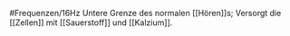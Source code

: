 #Frequenzen/16Hz
Untere Grenze des normalen [[Hören]]s; Versorgt die [[Zellen]] mit [[Sauerstoff]] und [[Kalzium]].
